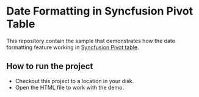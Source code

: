# Date Formatting in Syncfusion Pivot Table
This repository contain the sample that demonstrates how the date formatting feature working in [Syncfusion Pivot table](https://www.syncfusion.com/javascript-ui-controls/js-pivot-table). 

## How to run the project

* Checkout this project to a location in your disk.
* Open the HTML file to work with the demo.